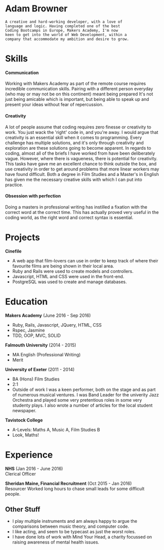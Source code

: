 # Adam Browner
```
A creative and hard-working developer, with a love of
language and logic. Having completed one of the best
Coding Bootcamps in Europe, Makers Academy, I'm now
keen to get into the world of Web Development, within a
company that accommodate my ambition and desire to grow.
```

# Skills
#### Communication
Working with Makers Academy as part of the remote course requires incredible communication skills. Pairing with a different person everyday (who may or may not be on this continent) meant being prepared It's not just being amicable which is important, but being able to speak up and present your ideas without fear of repercussion.

#### Creativity
A lot of people assume that coding requires zero finesse or creativity to work. You just wack the 'right' code in, and you're away. I would argue that creativity is an essential skill when it comes to programming. Every challenge has multiple solutions, and it's only through creativity and exploration are these solutions going to become apparent. In regards to coding, almost all of the briefs I have worked from have been deliberately vague. However, where there is vagueness, there is potential for creativity. This tasks have gave me an excellent chance to think outside the box, and use creativity in order to get around problems that more linear workers may have found difficult. Both a degree in Film Studies and a Master's in English has given me the necessary creative skills with which I can put into practice.

#### Obsession with perfection
Doing a masters in professional writing has instilled a fixation with the correct word at the correct time. This has actually proved very useful in the coding world, as the right word and correct syntax is essential.  

# Projects
**Cinefile**
+ A web app that film-lovers can use in order to keep track of where their favourite films are being shown in their local area.
+ Ruby and Rails were used to create models and controllers.
+ Javascript, HTML and CSS were used in the front-end.
+ PostgreSQL was used to create and manage databases.

# Education
**Makers Academy** (June 2016 - Sep 2016)  
+ Ruby, Rails, Javascript, JQuery, HTML, CSS
+ Rspec, Jasmine
+ TDD, OOP, MVC, SOLID

**Falmouth University** (2014 - 2015)  
+ MA English (Professional Writing)
+ Merit  

**University of Exeter** (2011 - 2014)  
+ BA (Hons) Film Studies
+ 2:1
+ Outside of work I was a keen performer, both on the stage and as part of numerous musical ventures. I was Band Leader for the univerity Jazz Orchestra and played some very pretentious roles in some very studenty plays. I also wrote a number of articles for the local student newspaper.

**Tavistock College**
+ A-Levels: Maths A, Music A, Film Studies B
+ Look, Maths!

# Experience
**NHS** (Jan 2016 - June 2016)  
Clerical Officer  

**Sheridan Maine, Financial Recruitment** (Oct 2015 - Jan 2016)  
Resourcer
Worked long hours to chase small leads for some difficult people.

## Other Stuff
+ I play multiple instruments and am always happy to argue the comparisons between music theory, and computer code.
+ I like acting, and seem to be typecast as just the worst roles.
+ I have done lots of work with Mind Your Head, a charity focussed on raising awareness of mental health issues.
